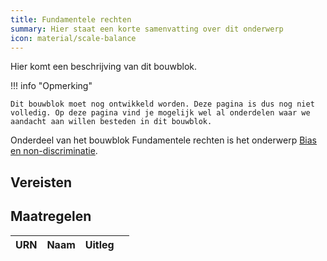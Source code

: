 ```yaml
---
title: Fundamentele rechten
summary: Hier staat een korte samenvatting over dit onderwerp
icon: material/scale-balance
---
```


Hier komt een beschrijving van dit bouwblok.

!!! info "Opmerking"

    Dit bouwblok moet nog ontwikkeld worden. Deze pagina is dus nog niet volledig. Op deze pagina vind je mogelijk wel al onderdelen waar we aandacht aan willen besteden in dit bouwblok. 

Onderdeel van het bouwblok Fundamentele rechten is het onderwerp [Bias en non-discriminatie](non-discriminatie.md). 

## Vereisten

<!-- list_vereisten bouwblok/fundamentele-rechten -->

## Maatregelen

<!-- list_maatregelen bouwblok/fundamentele-rechten -->
<div class="maatregelen-list">
  <table id="instrument-table">
    <thead>
      <tr>
        <th>URN</th>
        <th>Naam</th>
        <th>Uitleg</th>
        <th></th>
      </tr>
    </thead>
    <tbody class="instrument-list-body">
      <!-- Instruments will be dynamically added here -->
    </tbody>
  </table>
</div>

    

 